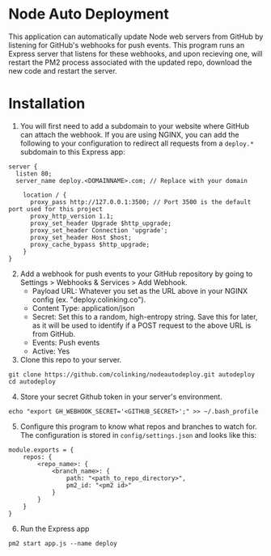 # Node Auto Deployment
This application can automatically update Node web servers from GitHub by listening for GitHub's webhooks for push events. This program runs an Express server that listens for these webhooks, and upon recieving one, will restart the PM2 process associated with the updated repo, download the new code and restart the server.

# Installation

1. You will first need to add a subdomain to your website where GitHub can attach the webhook. If you are using NGINX, you can add the following to your configuration to redirect all requests from a `deploy.*` subdomain to this Express app:
```
server {
  listen 80;
  server_name deploy.<DOMAINNAME>.com; // Replace with your domain
  
    location / {
      proxy_pass http://127.0.0.1:3500; // Port 3500 is the default port used for this project 
      proxy_http_version 1.1;
      proxy_set_header Upgrade $http_upgrade;
      proxy_set_header Connection 'upgrade';
      proxy_set_header Host $host;
      proxy_cache_bypass $http_upgrade;
    }
}
```
2. Add a webhook for push events to your GitHub repository by going to Settings > Webhooks & Services > Add Webhook. 
	- Payload URL: Whatever you set as the URL above in your NGINX config (ex. "deploy.colinking.co"). 
	- Content Type: application/json
	- Secret: Set this to a random, high-entropy string. Save this for later, as it will be used to identify if a POST request to the above URL is from GitHub.
	- Events: Push events
	- Active: Yes
3. Clone this repo to your server.
```
git clone https://github.com/colinking/nodeautodeploy.git autodeploy
cd autodeploy
```
4. Store your secret Github token in your server's environment.
```
echo "export GH_WEBHOOK_SECRET='<GITHUB_SECRET>';" >> ~/.bash_profile
```
5. Configure this program to know what repos and branches to watch for. The configuration is stored in `config/settings.json` and looks like this:
```
module.exports = {
	repos: {
		<repo_name>: {
			<branch_name>: {
				path: "<path_to_repo_directory>",
				pm2_id: "<pm2 id>"
			}
		}
	}
}
```
6. Run the Express app
```
pm2 start app.js --name deploy
```
